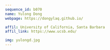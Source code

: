 ```yaml
---
sequence_id: b070
name: Yulong Dong
webpage: https://dongylaq.github.io/

affil: University of California, Santa Barbara
affil_link: https://www.ucsb.edu/

img: yulongd.jpg
---
```

